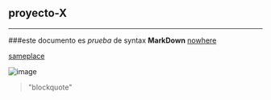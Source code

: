 ## proyecto-X
----------------------------------------------------------------------------------------

###este documento es _prueba_ de syntax **MarkDown** [nowhere](https://github.com/Miguelmyh/proyecto-X/new/master?readme=1)


[sameplace][readme]

![image][codeblock]

[readme]:https://github.com/Miguelmyh/proyecto-X/new/master?readme=1
[codeblock]: https://www.google.com/search?rlz=1C1CHBF_enUS1032US1032&sxsrf=AB5stBgeu9s5CAzbtcNgCuG6UBMvZ6YFcw:1690305758396&q=coding&tbm=isch&source=lnms&sa=X&ved=2ahUKEwiHuqnSr6qAAxV6mWoFHb0xBjAQ0pQJegQIDRAB&biw=1536&bih=714&dpr=1.25#imgrc=zEPva_yynORCfM



>"blockquote"
